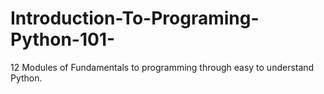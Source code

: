 # Introduction-To-Programing-Python-101-
12 Modules of Fundamentals to programming through easy to understand Python.
